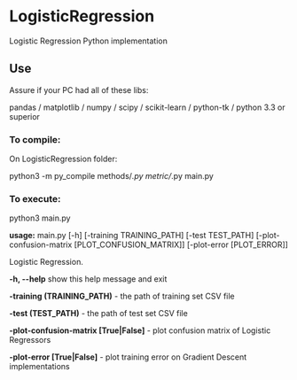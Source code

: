 # LogisticRegression
Logistic Regression Python implementation

## Use

Assure if your PC had all of these libs:

pandas / matplotlib / numpy / scipy / scikit-learn / python-tk / python 3.3 or superior

### To compile:

On LogisticRegression folder:

python3 -m py_compile methods/*.py metric/*.py main.py

### To execute:

python3 main.py

**usage:** main.py [-h] [-training TRAINING_PATH]
               [-test TEST_PATH] [-plot-confusion-matrix [PLOT_CONFUSION_MATRIX]]
               [-plot-error [PLOT_ERROR]]

Logistic Regression.

  **-h, --help**            show this help message and exit

  **-training (TRAINING_PATH)** - the path of training set CSV file

  **-test (TEST_PATH)** - the path of test set CSV file

  **-plot-confusion-matrix [True|False]** - plot confusion matrix of Logistic Regressors

  **-plot-error [True|False]** - plot training error on Gradient Descent implementations

